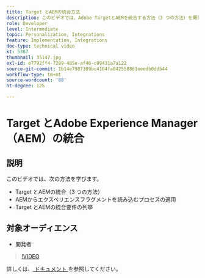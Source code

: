 ```yaml
---
title: Target とAEMの統合方法
description: このビデオでは、Adobe TargetとAEMを統合する方法（3 つの方法）を開発者に示します。 開発者は、AEMからエクスペリエンスフラグメントを読み込むプロセスを適用する方法と、Target とAEMの統合要件を学びます。
role: Developer
level: Intermediate
topic: Personalization, Integrations
feature: Implementation, Integrations
doc-type: technical video
kt: 5387
thumbnail: 35147.jpg
exl-id: e7792ff4-7289-485e-af46-c89431a7a122
source-git-commit: 1b14e7987309bc4104fa842558861eeedb0ddb44
workflow-type: tm+mt
source-wordcount: '88'
ht-degree: 12%

---
```


# Target とAdobe Experience Manager（AEM）の統合

## 説明

このビデオでは、次の方法を学びます。

* Target とAEMの統合（3 つの方法）
* AEMからエクスペリエンスフラグメントを読み込むプロセスの適用
* Target とAEMの統合要件の列挙

## 対象オーディエンス

* 開発者

>[!VIDEO](https://video.tv.adobe.com/v/35147/?quality=12)

詳しくは、[ ドキュメント ](https://experienceleague.adobe.com/docs/target/using/experiences/offers/aem-experience-fragments.html?lang=en) を参照してください。
